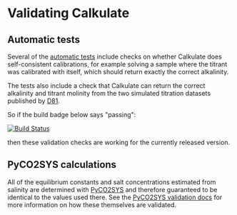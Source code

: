 # Validating Calkulate

## Automatic tests

Several of the [automatic tests](https://github.com/mvdh7/calkulate/tree/master/tests) include checks on whether Calkulate does self-consistent calibrations, for example solving a sample where the titrant was calibrated with itself, which should return exactly the correct alkalinity.

The tests also include a check that Calkulate can return the correct alkalinity and titrant molinity from the two simulated titration datasets published by [D81](../references/#d).

So if the build badge below says "passing":

[![Build Status](https://travis-ci.org/mvdh7/calkulate.svg?branch=master)](https://travis-ci.org/mvdh7/calkulate)

then these validation checks are working for the currently released version.

## PyCO2SYS calculations

All of the equilibrium constants and salt concentrations estimated from salinity are determined with [PyCO2SYS](https://PyCO2SYS.rtfd.io) and therefore guaranteed to be identical to the values used there.  See the [PyCO2SYS validation docs](https://pyco2sys.readthedocs.io/en/latest/validate/) for more information on how these themselves are validated.
